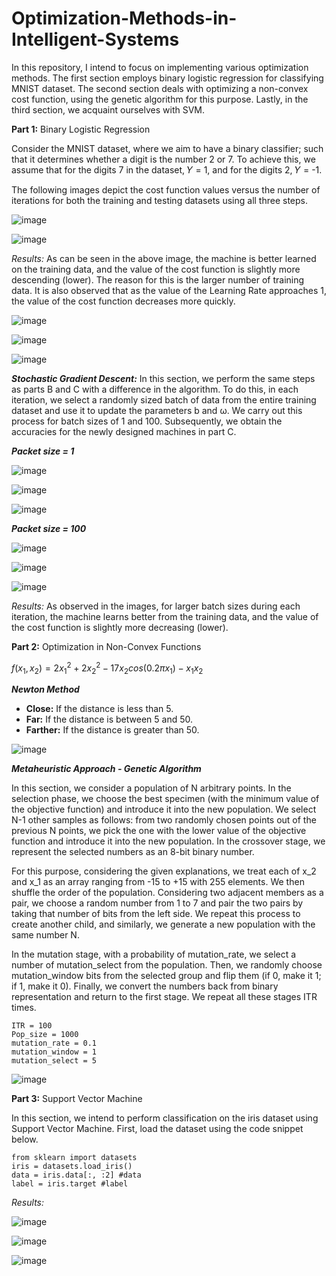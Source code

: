 # Optimization-Methods-in-Intelligent-Systems
In this repository, I intend to focus on implementing various optimization methods. The first section employs binary logistic regression for classifying MNIST dataset. The second section deals with optimizing a non-convex cost function, using the genetic algorithm for this purpose. Lastly, in the third section, we acquaint ourselves with SVM.

**Part 1:** Binary Logistic Regression

Consider the MNIST dataset, where we aim to have a binary classifier; such that it determines whether a digit is the number 2 or 7. To achieve this, we assume that for the digits 7 in the dataset, 𝑌 = 1, and for the digits 2, 𝑌 = -1.

The following images depict the cost function values versus the number of iterations for both the training and testing datasets using all three steps.

![image](https://github.com/ErfanPanahi/Optimization-Methods-in-Intelligent-Systems/assets/107314081/068aefca-30bb-4d5d-a161-c8c7a9d4e2d7)

![image](https://github.com/ErfanPanahi/Optimization-Methods-in-Intelligent-Systems/assets/107314081/731b4811-a2ff-480e-a421-234763501519)

*Results:* As can be seen in the above image, the machine is better learned on the training data, and the value of the cost function is slightly more descending (lower). The reason for this is the larger number of training data. It is also observed that as the value of the Learning Rate approaches 1, the value of the cost function decreases more quickly.

![image](https://github.com/ErfanPanahi/Optimization-Methods-in-Intelligent-Systems/assets/107314081/a5911e34-35a1-4daf-ba3a-8daa5f861d39)

![image](https://github.com/ErfanPanahi/Optimization-Methods-in-Intelligent-Systems/assets/107314081/72fc51e1-8f98-4aef-98a4-17bd582140ee)

![image](https://github.com/ErfanPanahi/Optimization-Methods-in-Intelligent-Systems/assets/107314081/bfa3ade5-b459-4b7d-9c3c-a10155846d0c)

***Stochastic Gradient Descent:*** In this section, we perform the same steps as parts B and C with a difference in the algorithm. To do this, in each iteration, we select a randomly sized batch of data from the entire training dataset and use it to update the parameters b and ω. We carry out this process for batch sizes of 1 and 100. Subsequently, we obtain the accuracies for the newly designed machines in part C.

***Packet size = 1***

![image](https://github.com/ErfanPanahi/Optimization-Methods-in-Intelligent-Systems/assets/107314081/cce01eba-e35c-436e-ad3c-83b9a3d69529)

![image](https://github.com/ErfanPanahi/Optimization-Methods-in-Intelligent-Systems/assets/107314081/9a70fc71-3ac0-4b51-b6a3-294de9e81493)

![image](https://github.com/ErfanPanahi/Optimization-Methods-in-Intelligent-Systems/assets/107314081/290d41b0-de88-41da-86ae-23edae48fea8)

***Packet size = 100***

![image](https://github.com/ErfanPanahi/Optimization-Methods-in-Intelligent-Systems/assets/107314081/edc7b22c-000b-4e99-8d44-5acdd3225638)

![image](https://github.com/ErfanPanahi/Optimization-Methods-in-Intelligent-Systems/assets/107314081/1630edc5-a1fa-4b67-b227-9fd7b0e729e6)

![image](https://github.com/ErfanPanahi/Optimization-Methods-in-Intelligent-Systems/assets/107314081/59383bf1-7304-43bf-8ea4-b0be87206dc1)

*Results:* As observed in the images, for larger batch sizes during each iteration, the machine learns better from the training data, and the value of the cost function is slightly more decreasing (lower).

**Part 2:** Optimization in Non-Convex Functions

$f(x_1,x_2 )=2x_1^2+2x_2^2-17x_2  cos⁡(0.2πx_1 )-x_1 x_2$

***Newton Method*** 

- **Close:** If the distance is less than 5.
- **Far:** If the distance is between 5 and 50.
- **Farther:** If the distance is greater than 50.

![image](https://github.com/ErfanPanahi/Optimization-Methods-in-Intelligent-Systems/assets/107314081/34f9fd4b-e67d-4b91-aee8-26d35d1b2613)

***Metaheuristic Approach - Genetic Algorithm***

In this section, we consider a population of N arbitrary points. In the selection phase, we choose the best specimen (with the minimum value of the objective function) and introduce it into the new population. We select N-1 other samples as follows: from two randomly chosen points out of the previous N points, we pick the one with the lower value of the objective function and introduce it into the new population. In the crossover stage, we represent the selected numbers as an 8-bit binary number.

For this purpose, considering the given explanations, we treat each of x_2 and x_1 as an array ranging from -15 to +15 with 255 elements. We then shuffle the order of the population. Considering two adjacent members as a pair, we choose a random number from 1 to 7 and pair the two pairs by taking that number of bits from the left side. We repeat this process to create another child, and similarly, we generate a new population with the same number N.

In the mutation stage, with a probability of mutation_rate, we select a number of mutation_select from the population. Then, we randomly choose mutation_window bits from the selected group and flip them (if 0, make it 1; if 1, make it 0). Finally, we convert the numbers back from binary representation and return to the first stage. We repeat all these stages ITR times.

    ITR = 100
    Pop_size = 1000
    mutation_rate = 0.1
    mutation_window = 1
    mutation_select = 5

![image](https://github.com/ErfanPanahi/Optimization-Methods-in-Intelligent-Systems/assets/107314081/bc42f4c7-f696-4eea-afeb-8e30225f0e75)

**Part 3:** Support Vector Machine

In this section, we intend to perform classification on the iris dataset using Support Vector Machine. First, load the dataset using the code snippet below.

    from sklearn import datasets
    iris = datasets.load_iris()
    data = iris.data[:, :2] #data
    label = iris.target #label

*Results:*

![image](https://github.com/ErfanPanahi/Optimization-Methods-in-Intelligent-Systems/assets/107314081/fc72afb7-b5b2-4230-b47e-dc6cc75611d7)

![image](https://github.com/ErfanPanahi/Optimization-Methods-in-Intelligent-Systems/assets/107314081/05eb3bf0-e877-4809-8a52-183214d4f1d5)

![image](https://github.com/ErfanPanahi/Optimization-Methods-in-Intelligent-Systems/assets/107314081/9c82392d-1fa7-4017-8dc7-a11d5b5a6ae6)


